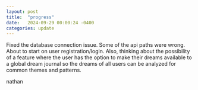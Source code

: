 ```yaml
---
layout: post
title:  "progress"
date:   2024-09-29 00:00:24 -0400
categories: update
---
```


Fixed the database connection issue. Some of the api paths were wrong. About to start on user registration/login.
Also, thinking about the possibility of a feature where the user has the option to make their dreams available to a global dream journal so the dreams of all users can be analyzed for common themes and patterns. 

nathan